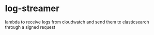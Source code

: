 # log-streamer

lambda to receive logs from cloudwatch and send them to elasticsearch through a signed request